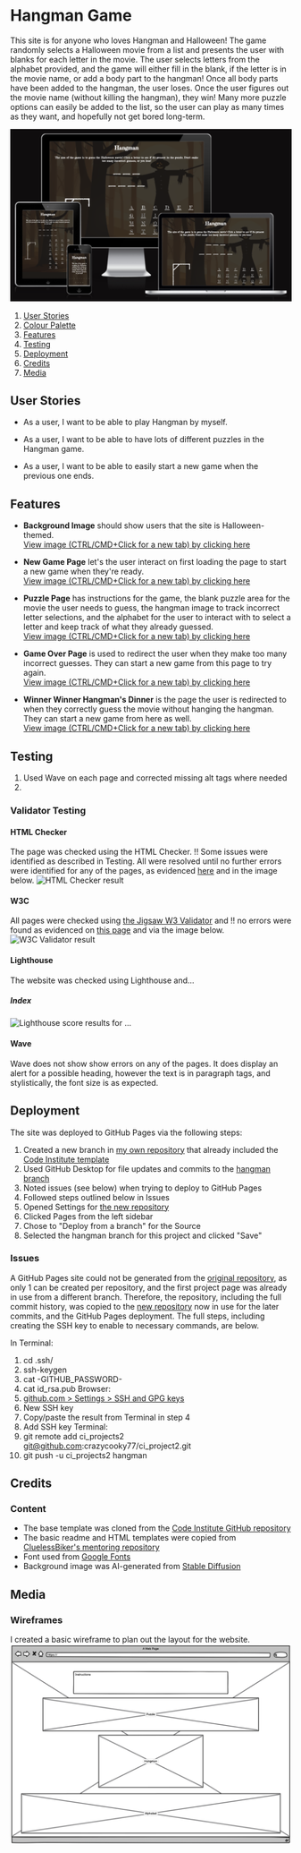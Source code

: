 # Hangman Game

This site is for anyone who loves Hangman and Halloween! The game randomly selects a Halloween movie from a list and presents the user with blanks for each letter in the movie. The user selects letters from the alphabet provided, and the game will either fill in the blank, if the letter is in the movie name, or add a body part to the hangman! Once all body parts have been added to the hangman, the user loses. Once the user figures out the movie name (without killing the hangman), they win! Many more puzzle options can easily be added to the list, so the user can play as many times as they want, and hopefully not get bored long-term.

<img src='assets/images/amiresponsive.webp' alt='Am I Responsive site image'/>

1. [User Stories](#user-stories)
2. [Colour Palette](#colour-palette)
3. [Features](#features)
4. [Testing](#testing)
5. [Deployment](#deployment)
6. [Credits](#credits)
7. [Media](#media)

## User Stories

- As a user, I want to be able to play Hangman by myself.

- As a user, I want to be able to have lots of different puzzles in the Hangman game.

- As a user, I want to be able to easily start a new game when the previous one ends.

## Features 

- __Background Image__ should show users that the site is Halloween-themed.\
[View image (CTRL/CMD+Click for a new tab) by clicking here](https://github.com/crazycooky77/ci_project2/blob/hangman/assets/images/background.webp)

- __New Game Page__ let's the user interact on first loading the page to start a new game when they're ready.\
[View image (CTRL/CMD+Click for a new tab) by clicking here](https://github.com/crazycooky77/ci_project2/blob/hangman/assets/images/readme-new-game.webp)

- __Puzzle Page__ has instructions for the game, the blank puzzle area for the movie the user needs to guess, the hangman image to track incorrect letter selections, and the alphabet for the user to interact with to select a letter and keep track of what they already guessed.\
[View image (CTRL/CMD+Click for a new tab) by clicking here](https://github.com/crazycooky77/ci_project2/blob/hangman/assets/images/readme-puzzle.webp)

- __Game Over Page__ is used to redirect the user when they make too many incorrect guesses. They can start a new game from this page to try again.\
[View image (CTRL/CMD+Click for a new tab) by clicking here](https://github.com/crazycooky77/ci_project2/blob/hangman/assets/images/readme-game-over.webp)

- __Winner Winner Hangman's Dinner__ is the page the user is redirected to when they correctly guess the movie without hanging the hangman. They can start a new game from here as well.\
[View image (CTRL/CMD+Click for a new tab) by clicking here](https://github.com/crazycooky77/ci_project2/blob/hangman/assets/images/readme-winner.webp)

## Testing 
1. Used Wave on each page and corrected missing alt tags where needed
2. 

### Validator Testing 

#### HTML Checker
The page was checked using the HTML Checker. !! Some issues were identified as described in Testing. All were resolved until no further errors were identified for any of the pages, as evidenced [here](...) and in the image below.
<img src='' alt='HTML Checker result'/>

#### W3C
All pages were checked using [the Jigsaw W3 Validator](https://jigsaw.w3.org/css-validator/#validate_by_uri) and !! no errors were found as evidenced on [this page](...) and via the image below.
<img src='...' alt='W3C Validator result'/>

#### Lighthouse
The website was checked using Lighthouse and...

##### Index
<img src='' alt='Lighthouse score results for ...'/>


#### Wave
Wave does not show show errors on any of the pages. It does display an alert for a possible heading, however the text is in paragraph tags, and stylistically, the font size is as expected.

## Deployment

The site was deployed to GitHub Pages via the following steps:
1. Created a new branch in [my own repository](https://github.com/crazycooky77/ci_projects) that already included the [Code Institute template](https://github.com/Code-Institute-Org/ci-full-template)
2. Used GitHub Desktop for file updates and commits to the [hangman branch](https://github.com/crazycooky77/ci_projects/tree/hangman)
3. Noted issues (see below) when trying to deploy to GitHub Pages
4. Followed steps outlined below in Issues
5. Opened Settings for [the new repository](https://github.com/crazycooky77/ci_project2)
6. Clicked Pages from the left sidebar
7. Chose to "Deploy from a branch" for the Source
8. Selected the hangman branch for this project and clicked "Save"

### Issues

A GitHub Pages site could not be generated from the [original repository](https://github.com/crazycooky77/ci_projects/tree/hangman), as only 1 can be created per repository, and the first project page was already in use from a different branch. Therefore, the repository, including the full commit history, was copied to the [new repository](https://github.com/crazycooky77/ci_project2) now in use for the later commits, and the GitHub Pages deployment. The full steps, including creating the SSH key to enable to necessary commands, are below.

In Terminal:
1. cd .ssh/
2. ssh-keygen
3. cat -GITHUB_PASSWORD-
4. cat id_rsa.pub
Browser:
5. [github.com > Settings > SSH and GPG keys](https://github.com/settings/keys)
6. New SSH key
7. Copy/paste the result from Terminal in step 4
8. Add SSH key
Terminal:
9. git remote add ci_projects2 git@github.com:crazycooky77/ci_project2.git
10. git push -u ci_projects2 hangman

## Credits 

### Content 

- The base template was cloned from the [Code Institute GitHub repository](https://github.com/Code-Institute-Org/ci-full-template)
- The basic readme and HTML templates were copied from [CluelessBiker's mentoring repository](https://github.com/CluelessBiker/mentoring/tree/main)
- Font used from [Google Fonts](https://fonts.google.com/specimen/Fredericka+the+Great)
- Background image was AI-generated from [Stable Diffusion](https://github.com/AUTOMATIC1111/stable-diffusion-webui)

## Media

### Wireframes

I created a basic wireframe to plan out the layout for the website. 
<img src='assets/images/readme-wireframe.webp' alt='Wireframe image'/>